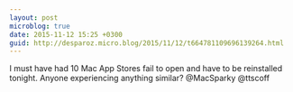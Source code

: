 ```yaml
---
layout: post
microblog: true
date: 2015-11-12 15:25 +0300
guid: http://desparoz.micro.blog/2015/11/12/t664781109696139264.html
---
```

I must have had 10 Mac App Stores fail to open and have to be reinstalled tonight. Anyone experiencing anything similar? @MacSparky @ttscoff
